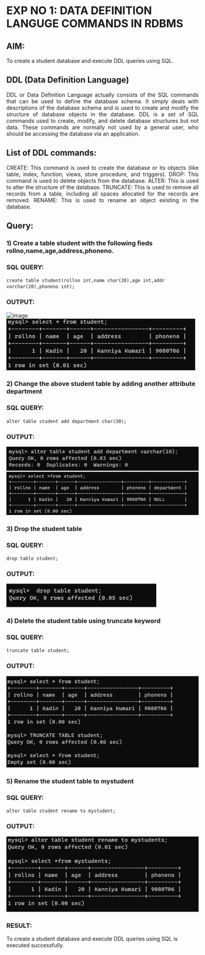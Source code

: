 # EXP NO 1: DATA DEFINITION LANGUGE COMMANDS IN RDBMS

## AIM:
To create a student database and execute DDL queries using SQL.


## DDL (Data Definition Language)
<div align="justify">
DDL or Data Definition Language actually consists of the SQL commands that can be used to define the database schema. It simply deals with descriptions of the database schema and is used to create and modify the structure of database objects in the database. DDL is a set of SQL commands used to create, modify, and delete database structures but not data. These commands are normally not used by a general user, who should be accessing the database via an application.
</div>
 
## List of DDL commands: 
<div align="justify">
CREATE: This command is used to create the database or its objects (like table, index, function, views, store procedure, and triggers).
DROP: This command is used to delete objects from the database.
ALTER: This is used to alter the structure of the database.
TRUNCATE: This is used to remove all records from a table, including all spaces allocated for the records are removed.
RENAME: This is used to rename an object existing in the database.
</div>

## Query:
### 1) Create a table student with the following fieds rollno,name,age,address,phoneno.

### SQL QUERY: 
```
create table student(rollno int,name char(20),age int,addr varchar(20),phoneno int);
```
### OUTPUT:
![image]("https://github.com/Kadinsamson/G2_DBMS/blob/main/1.1.png")
![image](1.2.png)

### 2) Change the above student table by adding another attribute department

### SQL QUERY: 
```
alter table student add department char(30);

```
### OUTPUT:
![image](1.3.png)
![image](1.4.png)

### 3) Drop the student table
 
### SQL QUERY: 
```
drop table student;

```
### OUTPUT:
![image](1.5.png)


### 4) Delete the student table using truncate keyword
### SQL QUERY: 
```
truncate table student;

```
### OUTPUT:
![image](1.6.png)

### 5) Rename the student table to mystudent
### SQL QUERY: 
```
alter table student rename to mystudent;

```
### OUTPUT:
![image](1.7.png)

### RESULT:
To create a student database and execute DDL queries using SQL is executed successfully.
